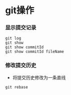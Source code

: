 # git操作

### 显示提交记录

```.git
git log
git show
git show commitId
git show commitId fileName
```

### 修改提交历史

- 将提交历史修改为一条直线
```.git
git rebase
```
